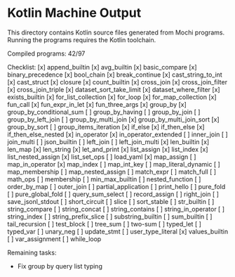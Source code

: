 # Kotlin Machine Output

This directory contains Kotlin source files generated from Mochi programs. Running the programs requires the Kotlin toolchain.

Compiled programs: 42/97

Checklist:
[x] append_builtin
[x] avg_builtin
[x] basic_compare
[x] binary_precedence
[x] bool_chain
[x] break_continue
[x] cast_string_to_int
[x] cast_struct
[x] closure
[x] count_builtin
[x] cross_join
[x] cross_join_filter
[x] cross_join_triple
[x] dataset_sort_take_limit
[x] dataset_where_filter
[x] exists_builtin
[x] for_list_collection
[x] for_loop
[x] for_map_collection
[x] fun_call
[x] fun_expr_in_let
[x] fun_three_args
[x] group_by
[x] group_by_conditional_sum
[ ] group_by_having
[ ] group_by_join
[ ] group_by_left_join
[ ] group_by_multi_join
[x] group_by_multi_join_sort
[x] group_by_sort
[ ] group_items_iteration
[x] if_else
[x] if_then_else
[x] if_then_else_nested
[x] in_operator
[x] in_operator_extended
[ ] inner_join
[ ] join_multi
[ ] json_builtin
[ ] left_join
[ ] left_join_multi
[x] len_builtin
[x] len_map
[x] len_string
[x] let_and_print
[x] list_assign
[x] list_index
[x] list_nested_assign
[x] list_set_ops
[ ] load_yaml
[x] map_assign
[ ] map_in_operator
[x] map_index
[ ] map_int_key
[ ] map_literal_dynamic
[ ] map_membership
[ ] map_nested_assign
[ ] match_expr
[ ] match_full
[ ] math_ops
[ ] membership
[ ] min_max_builtin
[ ] nested_function
[ ] order_by_map
[ ] outer_join
[ ] partial_application
[ ] print_hello
[ ] pure_fold
[ ] pure_global_fold
[ ] query_sum_select
[ ] record_assign
[ ] right_join
[ ] save_jsonl_stdout
[ ] short_circuit
[ ] slice
[ ] sort_stable
[ ] str_builtin
[ ] string_compare
[ ] string_concat
[ ] string_contains
[ ] string_in_operator
[ ] string_index
[ ] string_prefix_slice
[ ] substring_builtin
[ ] sum_builtin
[ ] tail_recursion
[ ] test_block
[ ] tree_sum
[ ] two-sum
[ ] typed_let
[ ] typed_var
[ ] unary_neg
[ ] update_stmt
[ ] user_type_literal
[x] values_builtin
[ ] var_assignment
[ ] while_loop

Remaining tasks:
- Fix group by query list typing
